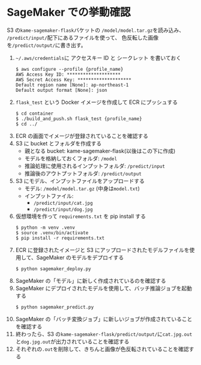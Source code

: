 # SageMaker での挙動確認

S3 の`kame-sagemaker-flask`バケットの
`/model/model.tar.gz`を読み込み、
`/predict/input/`配下にあるファイルを使って、
色反転した画像を`/predict/output/`に書き出す。

1. `~/.aws/credentials`に アクセスキー ID と シークレット を書いておく
   ```
   $ aws configure --profile {profile_name}
   AWS Access Key ID: ********************
   AWS Secret Access Key: ********************
   Default region name [None]: ap-northeast-1
   Default output format [None]: json
   ```
1. `flask_test` という Docker イメージを作成して ECR にプッシュする
   ```
   $ cd container
   $ ./build_and_push.sh flask_test {profile_name}
   $ cd ../
   ```
1. ECR の画面でイメージが登録されていることを確認する
1. S3 に bucket とフォルダを作成する
   - 親となる bucket: kame-sagemaker-flask(以後はこの下に作成)
   - モデルを格納しておくフォルダ: `/model`
   - 推論処理に使用されるインプットフォルダ: `/predict/input`
   - 推論後のアウトプットフォルダ: `/predict/output`
1. S3 にモデル、インプットファイルをアップロードする
   - モデル: `/model/model.tar.gz` (中身は`model.txt`)
   - インプットファイル:
     - `/predict/input/cat.jpg`
     - `/predict/input/dog.jpg`
1. 仮想環境を作って `requirements.txt` を pip install する
   ```
   $ python -m venv .venv
   $ source .venv/bin/activate
   $ pip install -r requirements.txt
   ```
1. ECR に登録されたイメージと S3 にアップロードされたモデルファイルを使用して、SageMaker のモデルをデプロイする
   ```
   $ python sagemaker_deploy.py
   ```
1. SageMaker の「モデル」に新しく作成されているのを確認する
1. SageMaker にデプロイされたモデルを使用して、バッチ推論ジョブを起動する
   ```
   $ python sagemaker_predict.py
   ```
1. SageMaker の「バッチ変換ジョブ」に新しいジョブが作成されていることを確認する
1. 終わったら、S3 の`kame-sagemaker-flask/predict/output/`に`cat.jpg.out`と`dog.jpg.out`が出力されていることを確認する
1. それぞれの`.out`を削除して、きちんと画像が色反転されていることを確認する
